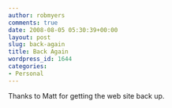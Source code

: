 ```yaml
---
author: robmyers
comments: true
date: 2008-08-05 05:30:39+00:00
layout: post
slug: back-again
title: Back Again
wordpress_id: 1644
categories:
- Personal
---
```


Thanks to Matt for getting the web site back up.  


